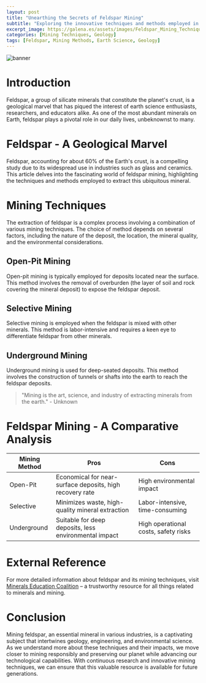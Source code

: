 ```yaml
---
layout: post
title: "Unearthing the Secrets of Feldspar Mining"
subtitle: "Exploring the innovative techniques and methods employed in the extraction of one of Earth's most abundant minerals - Feldspar."
excerpt_image: https://galena.es/assets/images/Feldspar_Mining_Techniques.png
categories: [Mining Techniques, Geology]
tags: [Feldspar, Mining Methods, Earth Science, Geology]
---
```


![banner](https://galena.es/assets/images/Feldspar_Mining_Techniques.png "An infographic illustrating various feldspar mining techniques, including open-pit mining, selective mining, and underground methods, with labeled diagrams and images showcasing equipment and processes used in the extraction of this important mineral.")

# Introduction

Feldspar, a group of silicate minerals that constitute the planet's crust, is a geological marvel that has piqued the interest of earth science enthusiasts, researchers, and educators alike. As one of the most abundant minerals on Earth, feldspar plays a pivotal role in our daily lives, unbeknownst to many.

# Feldspar - A Geological Marvel

Feldspar, accounting for about 60% of the Earth's crust, is a compelling study due to its widespread use in industries such as glass and ceramics. This article delves into the fascinating world of feldspar mining, highlighting the techniques and methods employed to extract this ubiquitous mineral.

# Mining Techniques

The extraction of feldspar is a complex process involving a combination of various mining techniques. The choice of method depends on several factors, including the nature of the deposit, the location, the mineral quality, and the environmental considerations.

## Open-Pit Mining

Open-pit mining is typically employed for deposits located near the surface. This method involves the removal of overburden (the layer of soil and rock covering the mineral deposit) to expose the feldspar deposit. 

## Selective Mining

Selective mining is employed when the feldspar is mixed with other minerals. This method is labor-intensive and requires a keen eye to differentiate feldspar from other minerals. 

## Underground Mining

Underground mining is used for deep-seated deposits. This method involves the construction of tunnels or shafts into the earth to reach the feldspar deposits.

> "Mining is the art, science, and industry of extracting minerals from the earth." - Unknown

# Feldspar Mining - A Comparative Analysis

| Mining Method | Pros | Cons |
| --- | --- | --- |
| Open-Pit | Economical for near-surface deposits, high recovery rate | High environmental impact |
| Selective | Minimizes waste, high-quality mineral extraction | Labor-intensive, time-consuming |
| Underground | Suitable for deep deposits, less environmental impact | High operational costs, safety risks |

# External Reference
For more detailed information about feldspar and its mining techniques, visit [Minerals Education Coalition](https://www.mineralseducationcoalition.org/) – a trustworthy resource for all things related to minerals and mining.

# Conclusion

Mining feldspar, an essential mineral in various industries, is a captivating subject that intertwines geology, engineering, and environmental science. As we understand more about these techniques and their impacts, we move closer to mining responsibly and preserving our planet while advancing our technological capabilities. With continuous research and innovative mining techniques, we can ensure that this valuable resource is available for future generations.